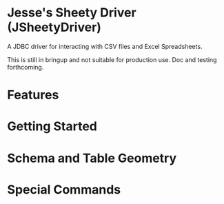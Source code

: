 # Jesse's Sheety Driver (JSheetyDriver)
A JDBC driver for interacting with CSV files and Excel Spreadsheets.

This is still in bringup and not suitable for production use. Doc and testing forthcoming.

# Features

# Getting Started

# Schema and Table Geometry

# Special Commands

